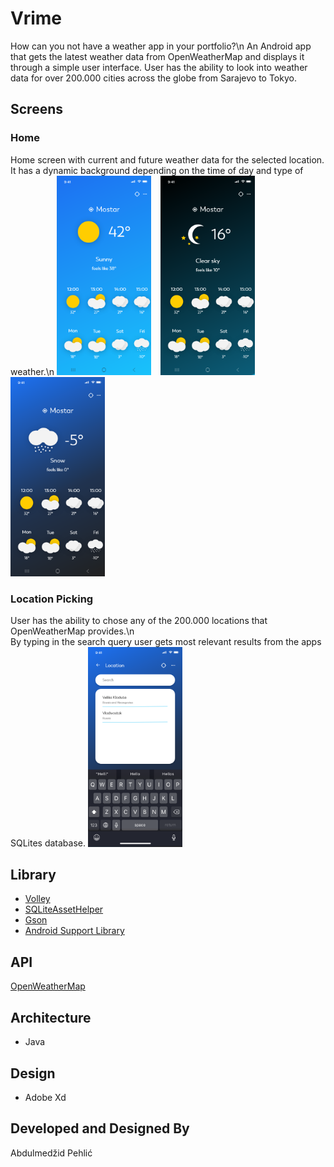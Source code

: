 # Vrime
How can you not have a weather app in your portfolio?\n
An Android app that gets the latest weather data from OpenWeatherMap and displays it through a simple user interface.
User has the ability to look into weather data for over 200.000 cities across the globe from Sarajevo to Tokyo.

## Screens

### Home
Home screen with current and future weather data for the selected location. It has a dynamic background depending on the time of day and type of weather.\n
<img src="./app/sampledata/home.png" width="30%" height="30%">
&ensp;
<img src="./app/sampledata/home_night.png" width="30%" height="30%">
&ensp;
<img src="./app/sampledata/home_cloudy.png" width="30%" height="30%">

### Location Picking
User has the ability to chose any of the 200.000 locations that OpenWeatherMap provides.\n  
By typing in the search query user gets most relevant results from the apps SQLites database.
<img src="./app/sampledata/location.png" width="30%" height="30%">

## Library
* [Volley](https://github.com/google/volley)
* [SQLiteAssetHelper](https://github.com/jgilfelt/android-sqlite-asset-helper)
* [Gson](https://github.com/google/gson/)
* [Android Support Library](https://developer.android.com/topic/libraries/support-library/)

## API
[OpenWeatherMap](https://openweathermap.org/)

## Architecture
* Java

## Design
* Adobe Xd

## Developed and Designed By
Abdulmedžid Pehlić
